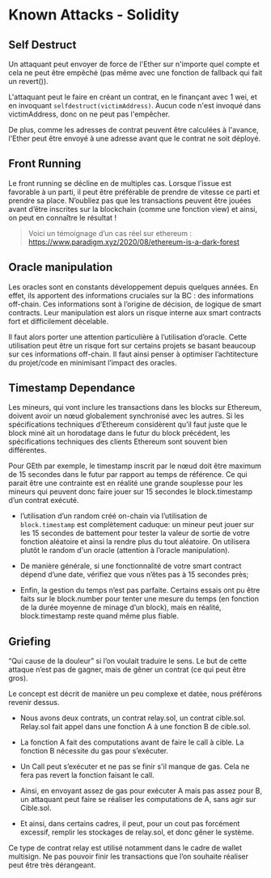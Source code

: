 # Known Attacks - Solidity

## Self Destruct

Un attaquant peut envoyer de force de l'Ether sur n'importe quel compte et cela ne peut être empêché (pas même avec une fonction de fallback qui fait un revert()).

L'attaquant peut le faire en créant un contrat, en le finançant avec 1 wei, et en invoquant `selfdestruct(victimAddress)`. Aucun code n'est invoqué dans victimAddress, donc on ne peut pas l'empêcher.

De plus, comme les adresses de contrat peuvent être calculées à l'avance, l'Ether peut être envoyé à une adresse avant que le contrat ne soit déployé.

## Front Running

Le front running se décline en de multiples cas. Lorsque l’issue est favorable à un parti, il peut être préférable de prendre de vitesse ce parti et prendre sa place. N’oubliez pas que les transactions peuvent être jouées avant d’être inscrites sur la blockchain (comme une fonction view) et ainsi, on peut en connaître le résultat !


>Voici un témoignage d’un cas réel sur ethereum : https://www.paradigm.xyz/2020/08/ethereum-is-a-dark-forest

## Oracle manipulation

Les oracles sont en constants développement depuis quelques années. En effet, ils apportent des informations cruciales sur la BC : des informations off-chain. Ces informations sont à l’origine de décision, de logique de smart contracts. Leur manipulation est alors un risque interne aux smart contracts fort et difficilement décelable.

Il faut alors porter une attention particulière à l’utilisation d’oracle. Cette utilisation peut être un risque fort sur certains projets se basant beaucoup sur ces informations off-chain. Il faut ainsi penser à optimiser l’achtitecture du projet/code en minimisant l’impact des oracles.

## Timestamp Dependance

Les mineurs, qui vont inclure les transactions dans les blocks sur Ethereum, doivent avoir un nœud globalement synchronisé avec les autres. Si les spécifications techniques d’Ethereum considèrent qu’il faut juste que le block miné ait un horodatage dans le futur du block précédent, les spécifications techniques des clients Ethereum sont souvent bien différentes.

Pour GEth par exemple, le timestamp inscrit par le nœud doit être maximum de 15 secondes dans le futur par rapport au temps de référence. Ce qui parait être une contrainte est en réalité une grande souplesse pour les mineurs qui peuvent donc faire jouer sur 15 secondes le block.timestamp d’un contrat exécuté.

- l’utilisation d’un random créé on-chain via l’utilisation de `block.timestamp` est complètement caduque: un mineur peut jouer sur les 15 secondes de battement pour tester la valeur de sortie de votre fonction aléatoire et ainsi la rendre plus du tout aléatoire. On utilisera plutôt le random d'un oracle (attention à l’oracle manipulation).
 
 - De manière générale, si une fonctionnalité de votre smart contract dépend d’une date, vérifiez que vous n’êtes pas à 15 secondes près;

- Enfin, la gestion du temps n’est pas parfaite. Certains essais ont pu être faits sur le block.number pour tenter une mesure du temps (en fonction de la durée moyenne de minage d’un block), mais en réalité, block.timestamp reste quand même plus fiable.

## Griefing

“Qui cause de la douleur” si l’on voulait traduire le sens. Le but de cette attaque n’est pas de gagner, mais de gêner un contrat (ce qui peut être gros).

Le concept est décrit de manière un peu complexe et datée, nous préférons revenir dessus.

- Nous avons deux contrats, un contrat relay.sol, un contrat cible.sol. Relay.sol fait appel dans une fonction A à une fonction B de cible.sol.

- La fonction A fait des computations avant de faire le call à cible. La fonction B nécessite du gas pour s’exécuter.

- Un Call peut s’exécuter et ne pas se finir s'il manque de gas. Cela ne fera pas revert la fonction faisant le call.

- Ainsi, en envoyant assez de gas pour exécuter A mais pas assez pour B, un attaquant peut faire se réaliser les computations de A, sans agir sur Cible.sol.

- Et ainsi, dans certains cadres, il peut, pour un cout pas forcément excessif, remplir les stockages de relay.sol, et donc gêner le système.

Ce type de contrat relay est utilisé notamment dans le cadre de wallet multisign. Ne pas pouvoir finir les transactions que l’on souhaite réaliser peut être très dérangeant.

